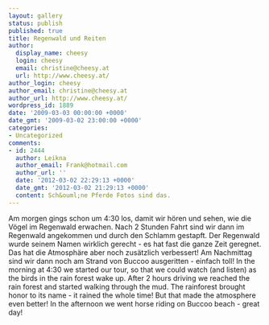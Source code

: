 ```yaml
---
layout: gallery
status: publish
published: true
title: Regenwald und Reiten
author:
  display_name: cheesy
  login: cheesy
  email: christine@cheesy.at
  url: http://www.cheesy.at/
author_login: cheesy
author_email: christine@cheesy.at
author_url: http://www.cheesy.at/
wordpress_id: 1889
date: '2009-03-03 00:00:00 +0000'
date_gmt: '2009-03-02 23:00:00 +0000'
categories:
- Uncategorized
comments:
- id: 2444
  author: Leikna
  author_email: Frank@hotmail.com
  author_url: ''
  date: '2012-03-02 22:29:13 +0000'
  date_gmt: '2012-03-02 21:29:13 +0000'
  content: Sch&ouml;ne Pferde Fotos sind das.
---
```

<!--:de-->Am morgen gings schon um 4:30 los, damit wir hören und sehen, wie die Vögel im Regenwald erwachen. Nach 2 Stunden Fahrt sind wir dann im Regenwald angekommen und durch den Schlamm gestapft. Der Regenwald wurde seinem Namen wirklich gerecht - es hat fast die ganze Zeit geregnet. Das hat die Atmosphäre aber noch zusätzlich verbessert! Am Nachmittag sind wir dann noch am Strand von Buccoo ausgeritten - einfach toll!
<!--:--><!--:en-->In the morning at 4:30 we started our tour, so that we could watch (and listen) as the birds in the rain forest wake up. After 2 hours driving we reached the rain forest and started walking through the mud. The rainforest brought honor to its name - it rained the whole time! But that made the atmosphere even better! In the afternoon we went horse riding on Buccoo beach - great day!
<!--:-->
